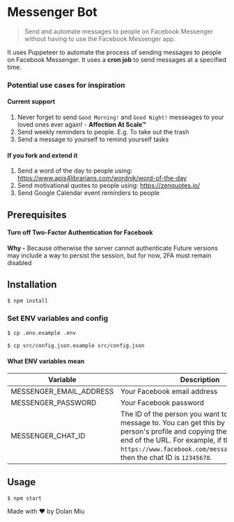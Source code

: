 # Messenger Bot

> Send and automate messages to people on Facebook Messenger without having to use the Facebook Messenger app.

It uses Puppeteer to automate the process of sending messages to people on Facebook Messenger. It uses a **cron job** to send messages at a specified time.

### Potential use cases for inspiration

#### Current support 
1. Never forget to send `Good Morning!` and `Good Night!` messeages to your loved ones ever again! - **Affection At Scale™**
2. Send weekly reminders to people. E.g. To take out the trash
3. Send a message to yourself to remind yourself tasks

#### If you fork and extend it
1. Send a word of the day to people using: https://www.apis4librarians.com/wordnik/word-of-the-day
2. Send motivational quotes to people using: https://zenquotes.io/
3. Send Google Calendar event reminders to people

## Prerequisites

#### Turn off Two-Factor Authentication for Facebook

**Why -** Because otherwise the server cannot authenticate
Future versions may include a way to persist the session, but for now, 2FA must remain disabled


## Installation

```sh
$ npm install
```

### Set ENV variables and config

```sh
$ cp .env.example .env
```

```sh
$ cp src/config.json.example src/config.json
```

#### What ENV variables mean

| Variable                | Description                                                                                                                                                                                                                                                      |
| ----------------------- | ---------------------------------------------------------------------------------------------------------------------------------------------------------------------------------------------------------------------------------------------------------------- |
| MESSENGER_EMAIL_ADDRESS | Your Facebook email address                                                                                                                                                                                                                                      |
| MESSENGER_PASSWORD      | Your Facebook password                                                                                                                                                                                                                                           |
| MESSENGER_CHAT_ID       | The ID of the person you want to send the message to. You can get this by going to the person's profile and copying the number at the end of the URL. For example, if the URL is `https://www.facebook.com/messages/t/12345678`, then the chat ID is `12345678`. |

## Usage

```sh
$ npm start
```

Made with :heart: by Dolan Miu
